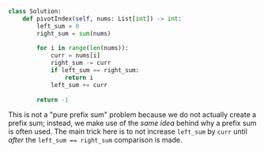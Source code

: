 ```python
class Solution:
    def pivotIndex(self, nums: List[int]) -> int:
        left_sum = 0
        right_sum = sum(nums)
        
        for i in range(len(nums)):
            curr = nums[i]
            right_sum -= curr
            if left_sum == right_sum:
                return i
            left_sum += curr
            
        return -1
```

This is not a "pure prefix sum" problem because we do not actually create a prefix sum; instead, we make use of the *same idea* behind why a prefix sum is often used. The main trick here is to not increase `left_sum` by `curr` until *after* the `left_sum == right_sum` comparison is made.